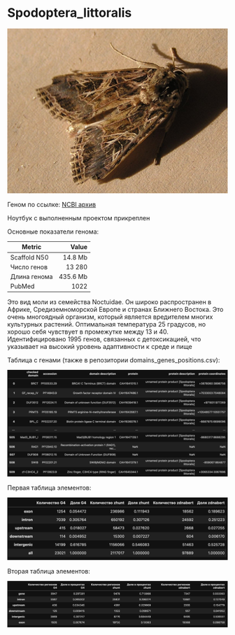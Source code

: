 # Spodoptera_littoralis

![img1](data/Spodoptera_littoralis.jpeg)

Геном по ссылке: [NCBI архив](https://ftp.ncbi.nlm.nih.gov/genomes/all/GCA/902/850/265/GCA_902850265.1_PGI_Spodlit_v1/)

Ноутбук с выполненным проектом прикреплен

Основные показатели генома:

| Metric          | Value        |
|-----------------|-------------:|
| Scaffold N50    | 14.8 Mb      |
| Число генов     | 13 280       |
| Длина генома    | 435.6 Mb     |
| PubMed          | 1022         |

Это вид моли из семейства Noctuidae. Он широко распространен в Африке, Средиземноморской Европе и странах Ближнего Востока. Это очень многоядный организм, который является вредителем многих культурных растений.
Оптимальная температура 25 градусов, но хорошо себя чувствует в промежутке между 13 и 40.
Идентифицировано 1995 генов, связанных с детоксикацией, что указывает на высокий уровень адаптивности к среде и пище

Таблица с генами (также в репозитории domains_genes_positions.csv):

![img2](data/genome_table.png)

Первая таблица элементов:

![img3](data/first_table.png)

Вторая таблица элементов:

![img4](data/second_table.png)
